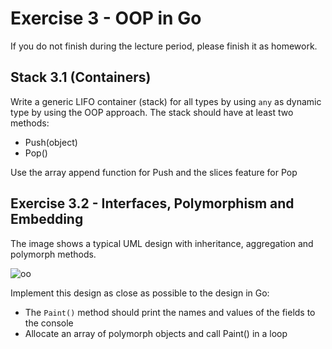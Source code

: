 # Exercise 3 - OOP in Go

If you do not finish during the lecture period, please finish it as homework.

## Stack 3.1 (Containers)

Write a generic LIFO container (stack) for all types by using `any` as dynamic type by using the OOP approach. 
The stack should have at least two methods:

- Push(object)
- Pop()

Use the array append function for Push and the slices feature for Pop 

## Exercise 3.2 - Interfaces, Polymorphism and Embedding

The image shows a typical UML design with inheritance, aggregation and polymorph methods.

![oo](../img/03-exercise.png "A typical OO design")

Implement this design as close as possible to the design in Go:

- The `Paint()` method should print the names and values of the fields to the console
- Allocate an array of polymorph objects and call Paint() in a loop
